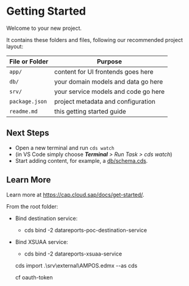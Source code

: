 # Getting Started

Welcome to your new project.

It contains these folders and files, following our recommended project layout:

File or Folder | Purpose
---------|----------
`app/` | content for UI frontends goes here
`db/` | your domain models and data go here
`srv/` | your service models and code go here
`package.json` | project metadata and configuration
`readme.md` | this getting started guide


## Next Steps

- Open a new terminal and run `cds watch`
- (in VS Code simply choose _**Terminal** > Run Task > cds watch_)
- Start adding content, for example, a [db/schema.cds](db/schema.cds).


## Learn More

Learn more at https://cap.cloud.sap/docs/get-started/.

From the root folder:
  - Bind destination service:
    - cds bind -2 datareports-poc-destination-service
  - Bind XSUAA service:
    - cds bind -2 datareports-xsuaa-service


    cds import .\srv\external\AMPOS.edmx --as cds

    cf oauth-token